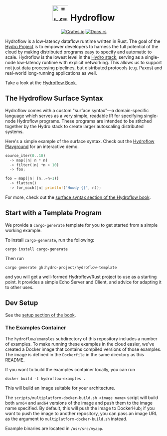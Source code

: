 <h1 align="center">
    <img src="https://raw.githubusercontent.com/hydro-project/hydroflow/main/docs/static/img/hydroflow_100.png" width="50" height="50" alt='"hf"'>
    Hydroflow<br>
</h1>
<p align="center">
    <a href="https://crates.io/crates/hydroflow"><img src="https://img.shields.io/crates/v/hydroflow?style=flat-square&logo=rust" alt="Crates.io"></a>
    <a href="https://docs.rs/hydroflow/"><img src="https://img.shields.io/badge/docs.rs-Hydroflow-blue?style=flat-square&logo=read-the-docs&logoColor=white" alt="Docs.rs"></a>
</p>

Hydroflow is a low-latency dataflow runtime written in Rust. The goal of the [Hydro Project](https://hydro.run/docs/hydroflow/ecosystem/)
is to empower developers to harness the full potential of the cloud by making distributed programs easy to specify and automatic to scale. Hydroflow is the lowest level in the [Hydro stack](https://hydro.run/docs/hydroflow/ecosystem/),
serving as a single-node low-latency runtime with explicit networking. This allows us to support
not just data processing pipelines, but distributed protocols (e.g. Paxos) and real-world
long-running applications as well.

Take a look at the [Hydroflow Book](https://hydro.run/docs/hydroflow/).

## The Hydroflow Surface Syntax

Hydroflow comes with a custom "surface syntax"—a domain-specific language which serves as a very
simple, readable IR for specifying single-node Hydroflow programs. These programs are intended to be stitched together
by the Hydro stack to create larger autoscaling distributed systems.

Here's a simple example of the surface syntax. Check out the [Hydroflow Playground](https://hydro.run/playground)
for an interactive demo.
```rust
source_iter(0..10)
  -> map(|n| n * n)
  -> filter(|n| *n > 10)
  -> foo;

foo = map(|n| (n..=n+1))
  -> flatten()
  -> for_each(|n| println!("Howdy {}", n));
```

For more, check out the [surface syntax section of the Hydroflow book](https://hydro.run/docs/hydroflow/syntax/).

## Start with a Template Program
We provide a `cargo-generate` template for you to get started from a simple working example.

To install `cargo-generate`, run the following:
```bash, ignore
cargo install cargo-generate
```

Then run
```bash, ignore
cargo generate gh:hydro-project/hydroflow-template
```
and you will get a well-formed Hydroflow/Rust project to use as a starting point. It provides a simple Echo Server and Client, and advice
for adapting it to other uses.

## Dev Setup

See the [setup section of the book](https://hydro.run/docs/hydroflow/quickstart/setup).

### The Examples Container

The `hydroflow/examples` subdirectory of this repository includes a number of examples.
To make running these examples in the cloud easier, we've created a Docker image that contains compiled versions of those examples. The image is defined in the `Dockerfile` in the same directory as this README.

If you want to build the examples container locally, you can run
```
docker build -t hydroflow-examples .
```

This will build an image suitable for your architecture.

The `scripts/multiplatform-docker-build.sh <image name>` script will build both `arm64` and `amd64` versions of the image and push them to the image name specified. By default, this will push the image to DockerHub; if you want to push the image to another repository, you can pass an image URL as the argument to `multiplatform-docker-build.sh` instead.

Example binaries are located in `/usr/src/myapp`.
